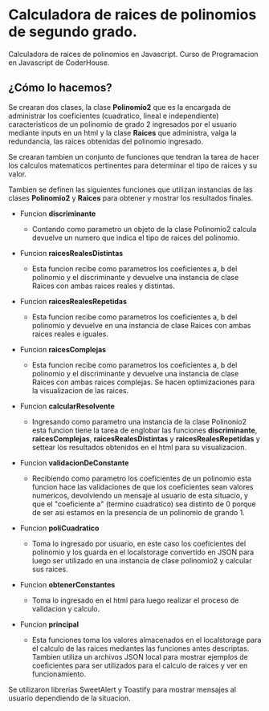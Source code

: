 # Calculadora de raices de polinomios de segundo grado.

Calculadora de raices de polinomios en Javascript. Curso de Programacion en Javascript de CoderHouse.

## ¿Cómo lo hacemos?

Se crearan dos clases, la clase **Polinomio2** que es la encargada de administrar los coeficientes (cuadratico, lineal e independiente) caracteristicos de un polinomio de grado 2 ingresados por el usuario mediante inputs en un html y la clase **Raices** que administra, valga la redundancia, las raices obtenidas del polinomio ingresado.

Se crearan tambien un conjunto de funciones que tendran la tarea de hacer los calculos matematicos pertinentes para determinar el tipo de raices y su valor.

Tambien se definen las siguientes funciones que utilizan instancias de las clases **Polinomio2** y **Raices** para obtener y mostrar los resultados finales.

- Funcion **discriminante**
  - Contando como parametro un objeto de la clase Polinomio2 calcula devuelve un numero que indica el tipo de raices del polinomio.

- Funcion **raicesRealesDistintas**
  - Esta funcion recibe como parametros los coeficientes a, b del polinomio y el discriminante y devuelve una instancia de clase Raices con ambas raices reales y distintas.

- Funcion **raicesRealesRepetidas**
  - Esta funcion recibe como parametros los coeficientes a, b del polinomio y devuelve en una instancia de clase Raices con ambas raices reales e iguales.
 
- Funcion **raicesComplejas**
  - Esta funcion recibe como parametros los coeficientes a, b del polinomio y el discriminante y devuelve una instancia de clase Raices con ambas raices complejas. Se hacen optimizaciones para la visualizacion de las raices.
 
- Funcion **calcularResolvente**
  - Ingresando como parametro una instancia de la clase Polinonio2 esta funcion tiene la tarea de englobar las funciones **discriminante**, **raicesComplejas**, **raicesRealesDistintas** y **raicesRealesRepetidas** y settear los resultados obtenidos en el html para su visualizacion.
 
- Funcion **validacionDeConstante**
  - Recibiendo como parametro los coeficientes de un polinomio esta funcion hace las validaciones de que los coeficientes sean valores numericos, devolviendo un mensaje al usuario de esta situacio, y que el "coeficiente a" (termino cuadratico) sea distinto de 0 porque de ser asi estamos en la presencia de un polinomio de grando 1.
 
- Funcion **poliCuadratico**
  - Toma lo ingresado por usuario, en este caso los coeficientes del polinomio y los guarda en el localstorage convertido en JSON para luego ser utilizado en una instancia de clase polinomio2 y calcular sus raices.
 
- Funcion **obtenerConstantes**
  - Toma lo ingresado en el html para luego realizar el proceso de validacion y calculo.

- Funcion **principal**
  - Esta funciones toma los valores almacenados en el localstorage para el calculo de las raices mediantes las funciones antes descriptas. Tambien utiliza un archivos JSON local para mostrar ejemplos de coeficientes para ser utilizados para el calculo de raices y ver en funcionamiento.
 
Se utilizaron librerias SweetAlert y Toastify para mostrar mensajes al usuario dependiendo de la situacion.

